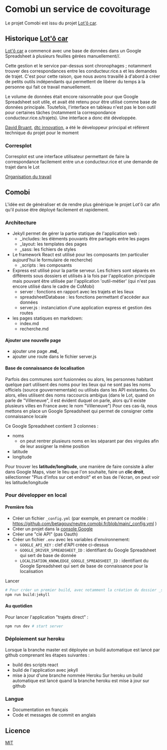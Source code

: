 # Comobi un service de covoiturage

Le projet Comobi est issu du projet [Lot'ô car](https://www.lotocar.fr/).

## Historique [Lot'ô car](https://www.lotocar.fr/)
[Lot'ô car](https://www.lotocar.fr/) a commencé avec une base de données dans un Google Spreadsheet à plusieurs feuilles gérées manuellement//.

Cette gestion et le service par-dessus sont chronophages ; notamment trouver des correspondances entre les conducteur.rice.s et les demandes de trajet. C'est pour cette raison, que nous avons travaillé à d'abord à créer de petits outils indépendants qui permettent de libérer du temps à la personne qui fait ce travail manuellement.

Le volume de données était encore raisonnable pour que Google Spreadsheet soit utile, et avait été retenu pour être utilisé comme base de données principale. Toutefois, l'interface en tableau n'est pas le bon outil pour certaines tâches (notamment la correspondance conducteur.rice.s/trajets). Une interface a donc été développée.

[David Bruant](https://twitter.com/DavidBruant), [dtc innovation](https://dtc-innovation.org/), a été le développeur principal et référent technique du projet pour le moment

### Corresplot

Corresplot est une interface utilisateur permettant de faire la correspondance facilement entre un.e conducteur.rice et une demande de trajet dans le Lot

[Organisation du travail](https://github.com/DavidBruant/lotocar/projects/1?fullscreen=true)


## Comobi
L'idée est de généraliser et de rendre plus générique le projet Lot'ô car afin qu'il puisse être déployé facilement et rapidement.

### Architecture
- Jekyll permet de gérer la partie statique de l'application web :
  - _includes: les éléments pouvants être partagés entre les pages
  - _layout: les templates des pages
  - _sass: les fichiers de styles
- Le framework React est utilisé pour les composants (en particulier aujourd'hui le formulaire de recherche)
  - _scripts : les composants
- Express est utilisé pour la partie serveur. Les fichiers sont séparés en différents sous dossiers et utilisés à la fois par l'application principale mais pouvant être utilisée par l'application 'outil-métier' (qui n'est pas encore utilisé dans le cadre de CoMobi)
  - server : fonctions en rapport avec les trajets et les lieux
  - spreadsheetDatabase : les fonctions permettant d'accèder aux données
  - server.js : instanciation d'une application express et gestion des routes
- les pages statiques en markdown:
  - index.md
  - recherche.md

#### Ajouter une nouvelle page

- ajouter une page __.md___
- ajouter une route dans le fichier server.js

#### Base de connaissance de localisation

Parfois des communes sont fusionnées ou alors, les personnes habitant quelque part utilisent des noms pour les lieux qui ne sont pas les noms officiels (source gouvernementale) ou utilisés dans les API existantes. Ou alors, elles utilisent des noms raccourcis ambigus (dans le Lot, quand on parle de "Villeneuve", il est évident duquel on parle, alors qu'il existe plusieurs villes en France avec le nom "Villeneuve")
Pour ces cas-là, nous mettons en place un Google Spreadsheet qui permet de consigner cette connaissance locale

Ce Google Spreadsheet contient 3 colonnes :

- noms
  - on peut rentrer plusieurs noms en les séparant par des virgules afin de leur assigner la même position
- latitude
- longitude

Pour trouver les **latitude/longitude**, une manière de faire consiste à aller dans Google Maps, viser le lieu que l'on souhaite, faire un **clic droit**, sélectionner "Plus d'infos sur cet endroit" et en bas de l'écran, on peut voir les latitude/longitude


### Pour développer en local

#### Première fois

- Créer un fichier `_config.yml` (par exemple, en prenant ce modèle : https://github.com/betagouv/neutre.comobi.fr/blob/main/_config.yml )
- Créer un projet dans la [console Google](https://console.developers.google.com)
- Créer une "clé API" (pas Oauth)
- Créer un fichier `.env` avec les variables d'environnement:
  - `GOOGLE_API_KEY` : clef d'API créée ci-dessus
  - `GOOGLE_DRIVER_SPREADSHEET_ID` : identifiant du Google Spreadsheet qui sert de base de donnée
  - `LOCALISATION_KNOWLEDGE_GOOGLE_SPREADSHEET_ID` : identifiant du Google Spreadsheet qui sert de base de connaissance pour la localisation

Lancer
```sh
# Pour créer un premier build, avec notamment la création du dossier _site
npm run build:jekyll
```


#### Au quotidien

Pour lancer l'application "trajets direct" : 

```sh
npm run dev # start server
```



### Déploiement sur heroku
Lorsque la branche master est déployée un build automatique est lancé par github comprenant les étapes suivantes : 
  - build des scripts react
  - build de l'application avec jekyll
  - mise à jour d'une branche nommée Heroku
Sur heroku un build automatique est lancé quand la branche heroku est mise à jour sur github

### Langue

- Documentation en français
- Code et messages de commit en anglais

## Licence

[MIT](LICENCE)
